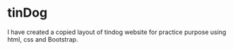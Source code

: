 # tinDog

I have created a copied layout of tindog website for practice purpose using html, css and Bootstrap.
